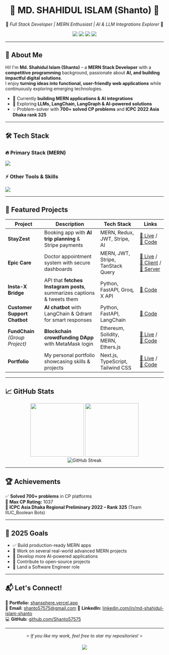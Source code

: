 # <div align="center">🚀 **MD. SHAHIDUL ISLAM (Shanto)** 🚀</div>

<div align="center">
  
🎯 *Full Stack Developer | MERN Enthusiast | AI & LLM Integrations Explorer* 🎯  

<a href="https://shansphere.vercel.app"><img src="https://img.shields.io/badge/Portfolio-shansphere.vercel.app-305CDE?style=for-the-badge&logo=vercel&logoColor=white" /></a>
<a href="mailto:shanto57575@gmail.com"><img src="https://img.shields.io/badge/Email-mdshahidulislam57575@gmail.com-8A2BE2?style=for-the-badge&logo=gmail&logoColor=white" /></a>
<a href="https://linkedin.com/in/md-shahidul-islam-shanto/"><img src="https://img.shields.io/badge/LinkedIn-mdshahidul--islam--shanto-52B2BF?style=for-the-badge&logo=linkedin&logoColor=white" /></a>
<a href="https://github.com/Shanto57575"><img src="https://img.shields.io/badge/GitHub-Shanto57575-000000?style=for-the-badge&logo=github&logoColor=white" /></a>

</div>

---

## 🌟 **About Me**
Hi! I'm **Md. Shahidul Islam (Shanto)** – a **MERN Stack Developer** with a **competitive programming** background, passionate about **AI, and building impactful digital solutions**.  
I enjoy **turning ideas into functional, user-friendly web applications** while continuously exploring emerging technologies.

- 🎯 Currently **building MERN applications & AI integrations**  
- 🔗 Exploring **LLMs, LangChain, LangGraph & AI-powered solutions**  
- 💡 Problem-solver with **700+ solved CP problems** and **ICPC 2022 Asia Dhaka rank 325**  

---

## 🛠 **Tech Stack**

### 🔥 **Primary Stack (MERN)**  
<img src="https://skillicons.dev/icons?i=react,nextjs,js,ts,nodejs,express,mongodb,tailwind" />

### ⚡ **Other Tools & Skills**  
<img src="https://skillicons.dev/icons?i=c++,python,fastapi,langchain,firebase,git,github,vercel,render,postman" />

---

## 🚀 **Featured Projects**

| Project | Description | Tech Stack | Links |
|---------|-------------|------------|-------|
| **StayZest** | Booking app with **AI trip planning** & Stripe payments | MERN, Redux, JWT, Stripe, AI | [🔗 Live](https://stayzest-cbf59.web.app) / [📂 Code](https://github.com/Shanto57575/StayZest) |
| **Epic Care** | Doctor appointment system with secure dashboards | MERN, JWT, Stripe, TanStack Query | [🔗 Live](https://doctreat-8f71f.web.app) / [📂 Client](https://github.com/Shanto57575/doctreat-client) / [📂 Server](https://github.com/Shanto57575/doctreat__server) |
| **Insta-X Bridge** | API that **fetches Instagram posts**, summarizes captions & tweets them | Python, FastAPI, Groq, X API | [📂 Code](https://github.com/Shanto57575/insta-x-bridge) |
| **Customer Support Chatbot** | **AI chatbot** with LangChain & Qdrant for smart responses | Python, FastAPI, LangChain | [📂 Code](https://github.com/Shanto57575/Customer-Support-Chatbot) |
| **FundChain** *(Group Project)* | **Blockchain crowdfunding DApp** with MetaMask login | Ethereum, Solidity, MERN, Ethers.js | [🔗 Live](https://fundchain7.netlify.app) / [📂 Code](https://github.com/Shanto57575/crypto_crowdfunding) |
| **Portfolio** | My personal portfolio showcasing skills & projects | Next.js, TypeScript, Tailwind CSS | [🔗 Live](https://shansphere.vercel.app) / [📂 Code](https://github.com/Shanto57575/my_portfolio) |

---

## 📈 **GitHub Stats**

<div align="center">

<img height="170em" src="https://github-readme-stats.vercel.app/api?username=Shanto57575&show_icons=true&theme=radical&include_all_commits=true&count_private=true&hide_border=true" />
<img height="170em" src="https://github-readme-stats.vercel.app/api/top-langs/?username=Shanto57575&layout=compact&theme=radical&hide_border=true" />

<br/>

<img src="https://github-readme-streak-stats.herokuapp.com/?user=Shanto57575&theme=radical&hide_border=true" alt="GitHub Streak" />

</div>

---

## 🏆 **Achievements**
✅ **Solved 700+ problems** in CP platforms  
🏅 **Max CP Rating:** 1037  
🥉 **ICPC Asia Dhaka Regional Preliminary 2022 – Rank 325** (Team IIUC_Boolean Bots)  

---

## 🎯 **2025 Goals**
- ✅ Build production-ready MERN apps
- 🔗 Work on several real-world advanced MERN projects
- 🤖 Develop more AI-powered applications
- 🚀 Contribute to open-source projects
- 💼 Land a Software Engineer role


---

## 📬 **Let's Connect!**
📌 **Portfolio:** [shansphere.vercel.app](https://shansphere.vercel.app)  
📧 **Email:** shanto57575@gmail.com
🔗 **LinkedIn:** [linkedin.com/in/md-shahidul-islam-shanto](https://www.linkedin.com/in/md-shahidul-islam-shanto/)  
💻 **GitHub:** [github.com/Shanto57575](https://github.com/Shanto57575)

---

<div align="center">
  
⭐ *If you like my work, feel free to star my repositories!* ⭐  

<img src="https://komarev.com/ghpvc/?username=Shanto57575&label=Profile%20views&color=00F5FF&style=flat-square" />

</div>
